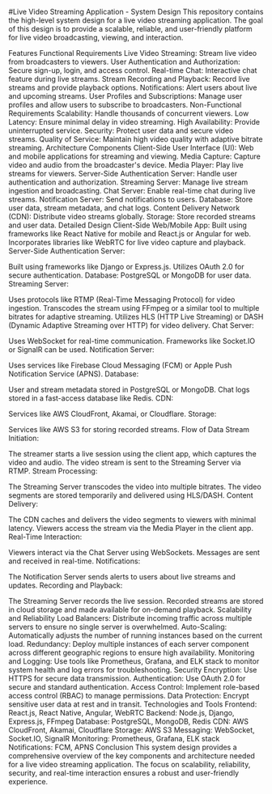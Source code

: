 #Live Video Streaming Application - System Design
This repository contains the high-level system design for a live video streaming application. The goal of this design is to provide a scalable, reliable, and user-friendly platform for live video broadcasting, viewing, and interaction.

Features
Functional Requirements
Live Video Streaming: Stream live video from broadcasters to viewers.
User Authentication and Authorization: Secure sign-up, login, and access control.
Real-time Chat: Interactive chat feature during live streams.
Stream Recording and Playback: Record live streams and provide playback options.
Notifications: Alert users about live and upcoming streams.
User Profiles and Subscriptions: Manage user profiles and allow users to subscribe to broadcasters.
Non-Functional Requirements
Scalability: Handle thousands of concurrent viewers.
Low Latency: Ensure minimal delay in video streaming.
High Availability: Provide uninterrupted service.
Security: Protect user data and secure video streams.
Quality of Service: Maintain high video quality with adaptive bitrate streaming.
Architecture Components
Client-Side
User Interface (UI): Web and mobile applications for streaming and viewing.
Media Capture: Capture video and audio from the broadcaster's device.
Media Player: Play live streams for viewers.
Server-Side
Authentication Server: Handle user authentication and authorization.
Streaming Server: Manage live stream ingestion and broadcasting.
Chat Server: Enable real-time chat during live streams.
Notification Server: Send notifications to users.
Database: Store user data, stream metadata, and chat logs.
Content Delivery Network (CDN): Distribute video streams globally.
Storage: Store recorded streams and user data.
Detailed Design
Client-Side
Web/Mobile App:
Built using frameworks like React Native for mobile and React.js or Angular for web.
Incorporates libraries like WebRTC for live video capture and playback.
Server-Side
Authentication Server:

Built using frameworks like Django or Express.js.
Utilizes OAuth 2.0 for secure authentication.
Database: PostgreSQL or MongoDB for user data.
Streaming Server:

Uses protocols like RTMP (Real-Time Messaging Protocol) for video ingestion.
Transcodes the stream using FFmpeg or a similar tool to multiple bitrates for adaptive streaming.
Utilizes HLS (HTTP Live Streaming) or DASH (Dynamic Adaptive Streaming over HTTP) for video delivery.
Chat Server:

Uses WebSocket for real-time communication.
Frameworks like Socket.IO or SignalR can be used.
Notification Server:

Uses services like Firebase Cloud Messaging (FCM) or Apple Push Notification Service (APNS).
Database:

User and stream metadata stored in PostgreSQL or MongoDB.
Chat logs stored in a fast-access database like Redis.
CDN:

Services like AWS CloudFront, Akamai, or Cloudflare.
Storage:

Services like AWS S3 for storing recorded streams.
Flow of Data
Stream Initiation:

The streamer starts a live session using the client app, which captures the video and audio.
The video stream is sent to the Streaming Server via RTMP.
Stream Processing:

The Streaming Server transcodes the video into multiple bitrates.
The video segments are stored temporarily and delivered using HLS/DASH.
Content Delivery:

The CDN caches and delivers the video segments to viewers with minimal latency.
Viewers access the stream via the Media Player in the client app.
Real-Time Interaction:

Viewers interact via the Chat Server using WebSockets.
Messages are sent and received in real-time.
Notifications:

The Notification Server sends alerts to users about live streams and updates.
Recording and Playback:

The Streaming Server records the live session.
Recorded streams are stored in cloud storage and made available for on-demand playback.
Scalability and Reliability
Load Balancers: Distribute incoming traffic across multiple servers to ensure no single server is overwhelmed.
Auto-Scaling: Automatically adjusts the number of running instances based on the current load.
Redundancy: Deploy multiple instances of each server component across different geographic regions to ensure high availability.
Monitoring and Logging: Use tools like Prometheus, Grafana, and ELK stack to monitor system health and log errors for troubleshooting.
Security
Encryption: Use HTTPS for secure data transmission.
Authentication: Use OAuth 2.0 for secure and standard authentication.
Access Control: Implement role-based access control (RBAC) to manage permissions.
Data Protection: Encrypt sensitive user data at rest and in transit.
Technologies and Tools
Frontend: React.js, React Native, Angular, WebRTC
Backend: Node.js, Django, Express.js, FFmpeg
Database: PostgreSQL, MongoDB, Redis
CDN: AWS CloudFront, Akamai, Cloudflare
Storage: AWS S3
Messaging: WebSocket, Socket.IO, SignalR
Monitoring: Prometheus, Grafana, ELK stack
Notifications: FCM, APNS
Conclusion
This system design provides a comprehensive overview of the key components and architecture needed for a live video streaming application. The focus on scalability, reliability, security, and real-time interaction ensures a robust and user-friendly experience.
